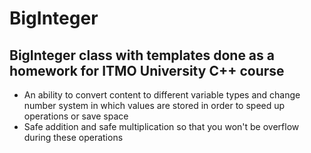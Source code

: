 # BigInteger

## BigInteger class with templates done as a homework for ITMO University C++ course <br />

* An ability to convert content to different variable types and change number system in which values are stored in order to speed up operations or save space <br />
* Safe addition and safe multiplication so that you won't be overflow during these operations <br />
